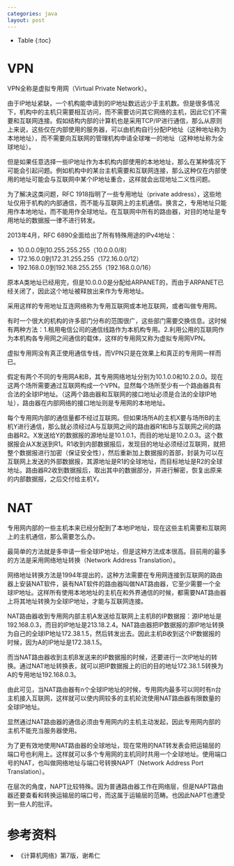 ```yaml
---
categories: java
layout: post
---
```


- Table
{:toc}

# VPN

VPN全称是虚拟专用网（Virtual Private Network）。

由于IP地址紧缺，一个机构能申请到的IP地址数远远少于主机数。但是很多情况下，机构中的主机只需要相互访问，而不需要访问其它网络的主机，因此它们不需要和互联网连接。假如结构内部的计算机也是采用TCP/IP进行通信，那么从原则上来说，这些仅在内部使用的服务器，可以由机构自行分配IP地址（这种地址称为本地地址），而不需要向互联网的管理机构申请全球唯一的地址（这种地址称为全球地址）。

但是如果任意选择一些IP地址作为本机构内部使用的本地地址，那么在某种情况下可能会引起问题。例如机构中的某台主机需要和互联网连接，那么这种仅在内部使用的地址可能会与互联网中某个IP地址重合，这样就会出现地址二义性问题。

为了解决这类问题，RFC 1918指明了一些专用地址（private address），这些地址仅用于机构的内部通信，而不能与互联网上的主机通信。换言之，专用地址只能用作本地地址，而不能用作全球地址。在互联网中所有的路由器，对目的地址是专用地址的数据报一律不进行转发。

2013年4月，RFC 6890全面给出了所有特殊用途的IPv4地址：

- 10.0.0.0到10.255.255.255（10.0.0.0/8）
- 172.16.0.0到172.31.255.255（172.16.0.0/12）
- 192.168.0.0到192.168.255.255（192.168.0.0/16）

原本A类地址已经用完，但是10.0.0.0是分配给ARPANET的，而由于ARPANET已经关闭了，因此这个地址被释放出来作为专用地址。

采用这样的专用地址互连网络称为专用互联网或本地互联网，或者叫做专用网。

有时一个很大的机构的许多部门分布的范围很广，这些部门需要交换信息。这时候有两种方法：1.租用电信公司的通信线路作为本机构专用。2.利用公用的互联网作为本机构各专用网之间通信的载体，这样的专用网又称为虚拟专用网VPN。

虚拟专用网没有真正使用通信专线，而VPN只是在效果上和真正的专用网一样而已。

假定有两个不同的专用网A和B，其专用网络地址分别为10.1.0.0和10.2.0.0。现在这两个场所需要通过互联网构成一个VPN。显然每个场所至少有一个路由器具有合法的全球IP地址。（这两个路由器和互联网的接口地址必须是合法的全球IP地址），路由器在内部网络的接口地址则是专用网的本地地址。

每个专用网内部的通信量都不经过互联网。但如果场所A的主机X要与场所B的主机Y进行通信，那么就必须经过A与互联网之间的路由器R1和B与互联网之间的路由器R2。X发送给Y的数据报的源地址是10.1.0.1，而目的地址是10.2.0.3。这个数据报会从X发送到R1。R1收到内部数据报后，发现目的地址必须经过互联网，就把整个数据报进行加密（保证安全性），然后重新加上数据报的首部，封装为可以在互联网上发送的外部数据报，其源地址是R1的全球地址，而目标地址是R2的全球地址。路由器R2收到数据报后，取出其中的数据部分，并进行解密，恢复出原来的内部数据报，之后交付给主机Y。

# NAT

专用网内部的一些主机本来已经分配到了本地IP地址，现在这些主机需要和互联网上的主机通信，那么需要怎么办。

最简单的方法就是多申请一些全球IP地址，但是这种方法成本很高。目前用的最多的方法是采用网络地址转换（Network Address Translation）。

网络地址转换方法是1994年提出的，这种方法需要在专用网连接到互联网的路由器上安装NAT软件，装有NAT软件的路由器叫做NAT路由器，它至少需要一个全球IP地址。这样所有使用本地地址的主机在和外界通信的时候，都需要NAT路由器上将其地址转换为全球IP地址，才能与互联网连接。

NAT路由器收到专用网内部主机A发送给互联网上主机B的IP数据报：源IP地址是192.168.0.3，而目的IP地址是213.18.2.4。NAT路由器把IP数据报的源IP地址转换为自己的全球IP地址172.38.1.5，然后转发出去。因此主机B收到这个IP数据报的时候，因为A的IP地址是172.38.1.5。

而当NAT路由器收到主机B发送来的IP数据报的时候，还要进行一次IP地址的转换。通过NAT地址转换表，就可以把IP数据报上的旧的目的地址172.38.1.5转换为A的专用地址192.168.0.3。

由此可见，当NAT路由器有n个全球IP地址的时候，专用网内最多可以同时有n台主机接入互联网，这样就可以使内网较多的主机轮流使用NAT路由器有限数量的全球IP地址。

显然通过NAT路由器的通信必须由专用网内的主机主动发起，因此专用网内部的主机不能充当服务器使用。

为了更有效地使用NAT路由器的全球地址，现在常用的NAT转发表会把运输层的端口号也利用上。这样就可以多个专用网的主机同时共用一个全球地址。使用端口号的NAT，也叫做网络地址与端口号转换NAPT（Network Address Port Translation）。

在层次的角度，NAPT比较特殊。因为普通路由器工作在网络层，但是NAPT路由器还要查看和转换运输层的端口号，而这属于运输层的范畴。也因此NAPT也遭受到一些人的批评。

# 参考资料

- 《计算机网络》第7版，谢希仁
